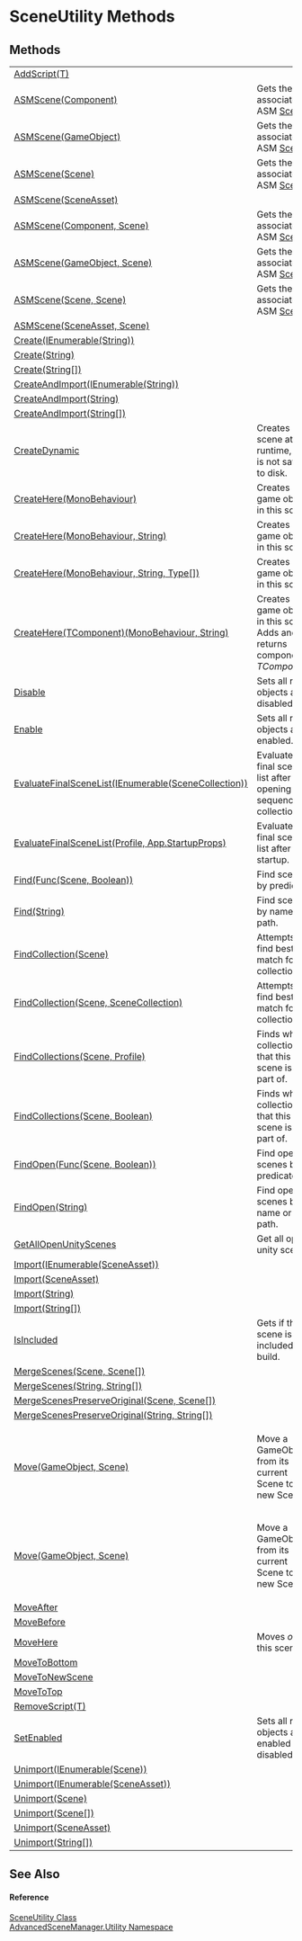 # SceneUtility Methods




## Methods
<table>
<tr>
<td><a href="M_AdvancedSceneManager_Utility_SceneUtility_AddScript__1.md">AddScript(T)</a></td>
<td> </td></tr>
<tr>
<td><a href="M_AdvancedSceneManager_Utility_SceneUtility_ASMScene_2.md">ASMScene(Component)</a></td>
<td>Gets the associated ASM <a href="T_AdvancedSceneManager_Models_Scene.md">Scene</a>.</td></tr>
<tr>
<td><a href="M_AdvancedSceneManager_Utility_SceneUtility_ASMScene_4.md">ASMScene(GameObject)</a></td>
<td>Gets the associated ASM <a href="T_AdvancedSceneManager_Models_Scene.md">Scene</a>.</td></tr>
<tr>
<td><a href="M_AdvancedSceneManager_Utility_SceneUtility_ASMScene_6.md">ASMScene(Scene)</a></td>
<td>Gets the associated ASM <a href="T_AdvancedSceneManager_Models_Scene.md">Scene</a>.</td></tr>
<tr>
<td><a href="M_AdvancedSceneManager_Utility_SceneUtility_ASMScene.md">ASMScene(SceneAsset)</a></td>
<td> </td></tr>
<tr>
<td><a href="M_AdvancedSceneManager_Utility_SceneUtility_ASMScene_3.md">ASMScene(Component, Scene)</a></td>
<td>Gets the associated ASM <a href="T_AdvancedSceneManager_Models_Scene.md">Scene</a>.</td></tr>
<tr>
<td><a href="M_AdvancedSceneManager_Utility_SceneUtility_ASMScene_5.md">ASMScene(GameObject, Scene)</a></td>
<td>Gets the associated ASM <a href="T_AdvancedSceneManager_Models_Scene.md">Scene</a>.</td></tr>
<tr>
<td><a href="M_AdvancedSceneManager_Utility_SceneUtility_ASMScene_7.md">ASMScene(Scene, Scene)</a></td>
<td>Gets the associated ASM <a href="T_AdvancedSceneManager_Models_Scene.md">Scene</a>.</td></tr>
<tr>
<td><a href="M_AdvancedSceneManager_Utility_SceneUtility_ASMScene_1.md">ASMScene(SceneAsset, Scene)</a></td>
<td> </td></tr>
<tr>
<td><a href="M_AdvancedSceneManager_Utility_SceneUtility_Create.md">Create(IEnumerable(String))</a></td>
<td> </td></tr>
<tr>
<td><a href="M_AdvancedSceneManager_Utility_SceneUtility_Create_1.md">Create(String)</a></td>
<td> </td></tr>
<tr>
<td><a href="M_AdvancedSceneManager_Utility_SceneUtility_Create_2.md">Create(String[])</a></td>
<td> </td></tr>
<tr>
<td><a href="M_AdvancedSceneManager_Utility_SceneUtility_CreateAndImport.md">CreateAndImport(IEnumerable(String))</a></td>
<td> </td></tr>
<tr>
<td><a href="M_AdvancedSceneManager_Utility_SceneUtility_CreateAndImport_1.md">CreateAndImport(String)</a></td>
<td> </td></tr>
<tr>
<td><a href="M_AdvancedSceneManager_Utility_SceneUtility_CreateAndImport_2.md">CreateAndImport(String[])</a></td>
<td> </td></tr>
<tr>
<td><a href="M_AdvancedSceneManager_Utility_SceneUtility_CreateDynamic.md">CreateDynamic</a></td>
<td>Creates a scene at runtime, that is not saved to disk.</td></tr>
<tr>
<td><a href="M_AdvancedSceneManager_Utility_SceneUtility_CreateHere.md">CreateHere(MonoBehaviour)</a></td>
<td>Creates a game object in this scene.</td></tr>
<tr>
<td><a href="M_AdvancedSceneManager_Utility_SceneUtility_CreateHere_1.md">CreateHere(MonoBehaviour, String)</a></td>
<td>Creates a game object in this scene.</td></tr>
<tr>
<td><a href="M_AdvancedSceneManager_Utility_SceneUtility_CreateHere_2.md">CreateHere(MonoBehaviour, String, Type[])</a></td>
<td>Creates a game object in this scene.</td></tr>
<tr>
<td><a href="M_AdvancedSceneManager_Utility_SceneUtility_CreateHere__1.md">CreateHere(TComponent)(MonoBehaviour, String)</a></td>
<td>Creates a game object in this scene. Adds and returns component <em>TComponent</em>.</td></tr>
<tr>
<td><a href="M_AdvancedSceneManager_Utility_SceneUtility_Disable.md">Disable</a></td>
<td>Sets all root objects as disabled.</td></tr>
<tr>
<td><a href="M_AdvancedSceneManager_Utility_SceneUtility_Enable.md">Enable</a></td>
<td>Sets all root objects as enabled.</td></tr>
<tr>
<td><a href="M_AdvancedSceneManager_Utility_SceneUtility_EvaluateFinalSceneList_1.md">EvaluateFinalSceneList(IEnumerable(SceneCollection))</a></td>
<td>Evaluate the final scene list after opening a sequence of collections.</td></tr>
<tr>
<td><a href="M_AdvancedSceneManager_Utility_SceneUtility_EvaluateFinalSceneList.md">EvaluateFinalSceneList(Profile, App.StartupProps)</a></td>
<td>Evaluate the final scene list after startup.</td></tr>
<tr>
<td><a href="M_AdvancedSceneManager_Utility_SceneUtility_Find.md">Find(Func(Scene, Boolean))</a></td>
<td>Find scenes by predicate.</td></tr>
<tr>
<td><a href="M_AdvancedSceneManager_Utility_SceneUtility_Find_1.md">Find(String)</a></td>
<td>Find scenes by name or path.</td></tr>
<tr>
<td><a href="M_AdvancedSceneManager_Utility_SceneUtility_FindCollection.md">FindCollection(Scene)</a></td>
<td>Attempts to find best match for collection.</td></tr>
<tr>
<td><a href="M_AdvancedSceneManager_Utility_SceneUtility_FindCollection_1.md">FindCollection(Scene, SceneCollection)</a></td>
<td>Attempts to find best match for collection.</td></tr>
<tr>
<td><a href="M_AdvancedSceneManager_Utility_SceneUtility_FindCollections.md">FindCollections(Scene, Profile)</a></td>
<td>Finds which collections that this scene is a part of.</td></tr>
<tr>
<td><a href="M_AdvancedSceneManager_Utility_SceneUtility_FindCollections_1.md">FindCollections(Scene, Boolean)</a></td>
<td>Finds which collections that this scene is a part of.</td></tr>
<tr>
<td><a href="M_AdvancedSceneManager_Utility_SceneUtility_FindOpen.md">FindOpen(Func(Scene, Boolean))</a></td>
<td>Find open scenes by predicate.</td></tr>
<tr>
<td><a href="M_AdvancedSceneManager_Utility_SceneUtility_FindOpen_1.md">FindOpen(String)</a></td>
<td>Find open scenes by name or path.</td></tr>
<tr>
<td><a href="M_AdvancedSceneManager_Utility_SceneUtility_GetAllOpenUnityScenes.md">GetAllOpenUnityScenes</a></td>
<td>Get all open unity scenes.</td></tr>
<tr>
<td><a href="M_AdvancedSceneManager_Utility_SceneUtility_Import.md">Import(IEnumerable(SceneAsset))</a></td>
<td> </td></tr>
<tr>
<td><a href="M_AdvancedSceneManager_Utility_SceneUtility_Import_3.md">Import(SceneAsset)</a></td>
<td> </td></tr>
<tr>
<td><a href="M_AdvancedSceneManager_Utility_SceneUtility_Import_1.md">Import(String)</a></td>
<td> </td></tr>
<tr>
<td><a href="M_AdvancedSceneManager_Utility_SceneUtility_Import_2.md">Import(String[])</a></td>
<td> </td></tr>
<tr>
<td><a href="M_AdvancedSceneManager_Utility_SceneUtility_IsIncluded.md">IsIncluded</a></td>
<td>Gets if the scene is included in build.</td></tr>
<tr>
<td><a href="M_AdvancedSceneManager_Utility_SceneUtility_MergeScenes.md">MergeScenes(Scene, Scene[])</a></td>
<td> </td></tr>
<tr>
<td><a href="M_AdvancedSceneManager_Utility_SceneUtility_MergeScenes_1.md">MergeScenes(String, String[])</a></td>
<td> </td></tr>
<tr>
<td><a href="M_AdvancedSceneManager_Utility_SceneUtility_MergeScenesPreserveOriginal.md">MergeScenesPreserveOriginal(Scene, Scene[])</a></td>
<td> </td></tr>
<tr>
<td><a href="M_AdvancedSceneManager_Utility_SceneUtility_MergeScenesPreserveOriginal_1.md">MergeScenesPreserveOriginal(String, String[])</a></td>
<td> </td></tr>
<tr>
<td><a href="M_AdvancedSceneManager_Utility_SceneUtility_Move.md">Move(GameObject, Scene)</a></td>
<td><p>Move a GameObject from its current Scene to a new Scene.</p></td></tr>
<tr>
<td><a href="M_AdvancedSceneManager_Utility_SceneUtility_Move_1.md">Move(GameObject, Scene)</a></td>
<td><p>Move a GameObject from its current Scene to a new Scene.</p></td></tr>
<tr>
<td><a href="M_AdvancedSceneManager_Utility_SceneUtility_MoveAfter.md">MoveAfter</a></td>
<td> </td></tr>
<tr>
<td><a href="M_AdvancedSceneManager_Utility_SceneUtility_MoveBefore.md">MoveBefore</a></td>
<td> </td></tr>
<tr>
<td><a href="M_AdvancedSceneManager_Utility_SceneUtility_MoveHere.md">MoveHere</a></td>
<td>Moves <em>obj</em> to this scene.</td></tr>
<tr>
<td><a href="M_AdvancedSceneManager_Utility_SceneUtility_MoveToBottom.md">MoveToBottom</a></td>
<td> </td></tr>
<tr>
<td><a href="M_AdvancedSceneManager_Utility_SceneUtility_MoveToNewScene.md">MoveToNewScene</a></td>
<td> </td></tr>
<tr>
<td><a href="M_AdvancedSceneManager_Utility_SceneUtility_MoveToTop.md">MoveToTop</a></td>
<td> </td></tr>
<tr>
<td><a href="M_AdvancedSceneManager_Utility_SceneUtility_RemoveScript__1.md">RemoveScript(T)</a></td>
<td> </td></tr>
<tr>
<td><a href="M_AdvancedSceneManager_Utility_SceneUtility_SetEnabled.md">SetEnabled</a></td>
<td>Sets all root objects as enabled / disabled.</td></tr>
<tr>
<td><a href="M_AdvancedSceneManager_Utility_SceneUtility_Unimport_2.md">Unimport(IEnumerable(Scene))</a></td>
<td> </td></tr>
<tr>
<td><a href="M_AdvancedSceneManager_Utility_SceneUtility_Unimport_3.md">Unimport(IEnumerable(SceneAsset))</a></td>
<td> </td></tr>
<tr>
<td><a href="M_AdvancedSceneManager_Utility_SceneUtility_Unimport.md">Unimport(Scene)</a></td>
<td> </td></tr>
<tr>
<td><a href="M_AdvancedSceneManager_Utility_SceneUtility_Unimport_1.md">Unimport(Scene[])</a></td>
<td> </td></tr>
<tr>
<td><a href="M_AdvancedSceneManager_Utility_SceneUtility_Unimport_5.md">Unimport(SceneAsset)</a></td>
<td> </td></tr>
<tr>
<td><a href="M_AdvancedSceneManager_Utility_SceneUtility_Unimport_4.md">Unimport(String[])</a></td>
<td> </td></tr>
</table>

## See Also


#### Reference
<a href="T_AdvancedSceneManager_Utility_SceneUtility.md">SceneUtility Class</a>  
<a href="N_AdvancedSceneManager_Utility.md">AdvancedSceneManager.Utility Namespace</a>  
